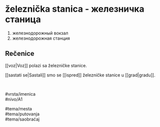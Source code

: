 # železnička stanica - железничка станица

1. железнодорожный вокзал  
2. железнодорожная станция  

## Rečenice

[[voz|Voz]] polazi sa železničke stanice.  

[[sastati se|Sastali]] smo se [[ispred]] železničke stanice u [[grad|gradu]].  

<br>

#vrsta/imenica  
#nivo/A1  

#tema/mesta  
#tema/putovanja  
#tema/saobraćaj  
